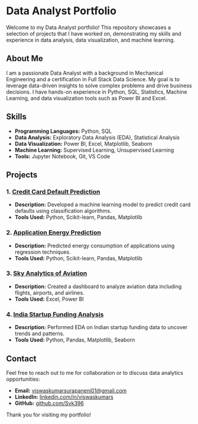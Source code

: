 # Data Analyst Portfolio

Welcome to my Data Analyst portfolio! This repository showcases a selection of projects that I have worked on, demonstrating my skills and experience in data analysis, data visualization, and machine learning.

## About Me

I am a passionate Data Analyst with a background in Mechanical Engineering and a certification in Full Stack Data Science. My goal is to leverage data-driven insights to solve complex problems and drive business decisions. I have hands-on experience in Python, SQL, Statistics, Machine Learning, and data visualization tools such as Power BI and Excel.

## Skills

- **Programming Languages:** Python, SQL
- **Data Analysis:** Exploratory Data Analysis (EDA), Statistical Analysis
- **Data Visualization:** Power BI, Excel, Matplotlib, Seaborn
- **Machine Learning:** Supervised Learning, Unsupervised Learning
- **Tools:** Jupyter Notebook, Git, VS Code

## Projects

### 1. [Credit Card Default Prediction](#)
- **Description:** Developed a machine learning model to predict credit card defaults using classification algorithms.
- **Tools Used:** Python, Scikit-learn, Pandas, Matplotlib

### 2. [Application Energy Prediction](#)
- **Description:** Predicted energy consumption of applications using regression techniques.
- **Tools Used:** Python, Scikit-learn, Pandas, Matplotlib

### 3. [Sky Analytics of Aviation](#)
- **Description:** Created a dashboard to analyze aviation data including flights, airports, and airlines.
- **Tools Used:** Excel, Power BI

### 4. [India Startup Funding Analysis](#)
- **Description:** Performed EDA on Indian startup funding data to uncover trends and patterns.
- **Tools Used:** Python, Pandas, Matplotlib, Seaborn

## Contact

Feel free to reach out to me for collaboration or to discuss data analytics opportunities:

- **Email:** [viswaskumarsurapaneni01@gmail.com](mailto:viswaskumarsurapaneni01@gmail.com)
- **LinkedIn:** [linkedin.com/in/viswaskumars](https://linkedin.com/in/viswaskumars)
- **GitHub:** [github.com/Svk396](https://github.com/Svk396)

Thank you for visiting my portfolio!


